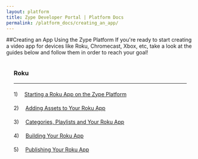 ```yaml
---
layout: platform
title: Zype Developer Portal | Platform Docs
permalink: /platform_docs/creating_an_app/
---
```

##Creating an App Using the Zype Platform
If you're ready to start creating a video app for devices like Roku, Chromecast, Xbox, etc, take a look at the guides below and follow them in order to reach your goal!

<div style="float: left; width: 100%;">
  <div style="margin: 20px;">
    <h3>Roku</h3>
    <hr>
  </div>
  <div style="margin: 20px;"> 1)
    <span class="fa fa-file-text" style="margin-right: 4px; margin-left: 10px;"></span>
    <a href="http://dev.zype.com/posts/2014/11/25/create-roku-app-on-zype/">
    Starting a Roku App on the Zype Platform</a>
  </div>
  <div style="margin: 20px;">2)
    <span class="fa fa-file-text" style="margin-right: 4px; margin-left: 10px;"></span>
    <a href="http://dev.zype.com/posts/2014/12/03/zype-roku-assets/">
    Adding Assets to Your Roku App</a>
  </div>
  <div style="margin: 20px;">3)
    <span class="fa fa-file-text" style="margin-right: 4px; margin-left: 10px;"></span>
    <a href="http://dev.zype.com/posts/2014/12/03/categories-playlists-zobjects-roku/">
    Categories, Playlists and Your Roku App</a>
  </div>
  <div style="margin: 20px;">4)
    <span class="fa fa-file-text" style="margin-right: 4px; margin-left: 10px;"></span>
    <a href="http://dev.zype.com/posts/2014/11/28/develop-roku-app-with-zype-sdk/">
    Building Your Roku App</a>
  </div>
  <div style="margin: 20px;">5)
    <span class="fa fa-file-text" style="margin-right: 4px; margin-left: 10px;"></span>
    <a href="http://dev.zype.com/posts/2014/11/28/publish-roku-app/">
    Publishing Your Roku App</a>
  </div>
</div>
